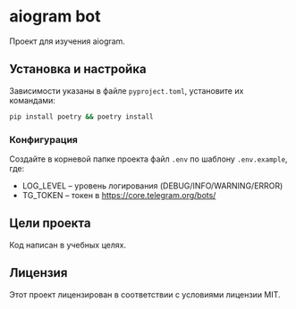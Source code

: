 # aiogram bot

Проект для изучения aiogram.


## Установка и настройка

Зависимости указаны в файле `pyproject.toml`, установите их командами:

```sh
pip install poetry && poetry install
```

### Конфигурация

Создайте в корневой папке проекта файл `.env` по шаблону `.env.example`, где:

* LOG_LEVEL – уровень логирования (DEBUG/INFO/WARNING/ERROR)
* TG_TOKEN – токен в https://core.telegram.org/bots/


## Цели проекта

Код написан в учебных целях.


## Лицензия

Этот проект лицензирован в соответствии с условиями лицензии MIT.
